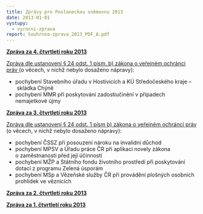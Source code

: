 ```yaml
---
title: Zprávy pro Poslaneckou sněmovnu 2013
date: 2013-01-01
vystupy:
  - vyrocni-zprava
report: Souhrnna-zprava_2013_PDF_A.pdf
---
```


**[Zpráva za 4. čtvrtletí roku 2013](2013_4Q_zprava.pdf)**

[Zpráva dle ustanovení § 24 odst. 1 písm. b) zákona o veřejném ochránci práv ](2013_4Q_zprava-sankce.pdf)(o věcech, v nichž nebylo dosaženo nápravy):

- pochybení Stavebního úřadu v Hostivicích a KÚ Středočeského kraje – skládka Chýně
- pochybení MMR při poskytování zadostiučinění v případech nemajetkové újmy

**[Zpráva za 3. čtvrtletí roku 2013](2013_3Q_zprava.pdf)**

[Zpráva dle ustanovení § 24 odst. 1 písm b) zákona o veřejném ochránci práv ](2013_3Q_zprava-sankce.pdf)(o věcech, v nichž nebylo dosaženo nápravy):

- pochybení ČSSZ při posouzení nároku na invalidní důchod
- pochybení MPSV a Úřadu práce ČR při aplikaci novely zákona o zaměstnanosti před její účinností
- pochybení MŽP a Státního fondu životního prostředí při poskytování dotací z programu Zelená úsporám
- pochybení MSp a Vězeňské služby ČR při provádění plošných osobních prohlídek ve věznicích

**[Zpráva za 2. čtvrtletí roku 2013](2013_2Q_zprava.pdf)**

**[Zpráva za 1. čtvrtletí roku 2013](2013_1Q_zprava.pdf)**
